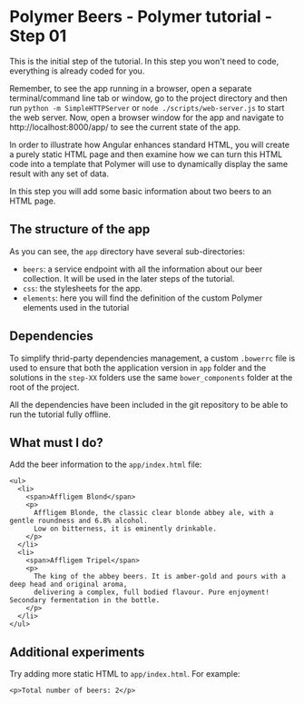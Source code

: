 # Polymer Beers - Polymer tutorial - Step 01


This is the initial step of the tutorial. In this step you won't need to code, everything is already coded for you.

Remember, to see the app running in a browser, open a separate terminal/command line tab or window, go to the project directory and then run `python -m SimpleHTTPServer` or `node ./scripts/web-server.js` to start the web server. Now, open a browser window for the app and navigate to http://localhost:8000/app/ to see the current state of the app.

In order to illustrate how Angular enhances standard HTML, you will create a purely static HTML page and then examine how we can turn this HTML code into a template that Polymer will use to dynamically display the same result with any set of data.

In this step you will add some basic information about two beers to an HTML page.

## The structure of the app ##

As you can see, the `app` directory have several sub-directories:

* `beers`: a service endpoint with all the information about our beer collection. It will be used in the later steps of the tutorial.
* `css`: the stylesheets for the app. 
* `elements`: here you will find the definition of the custom Polymer elements used in the tutorial

## Dependencies

To simplify thrid-party dependencies management, a custom `.bowerrc` file is used to ensure that both the application version in `app` folder and the solutions in the `step-XX` folders use the same `bower_components` folder at the root of the project. 

All the dependencies have been included in the git repository to be able to run the tutorial fully offline.

## What must I do? ##

Add the beer information to the `app/index.html` file:


    <ul>
      <li>
        <span>Affligem Blond</span>
        <p>
          Affligem Blonde, the classic clear blonde abbey ale, with a gentle roundness and 6.8% alcohol. 
          Low on bitterness, it is eminently drinkable.
        </p>
      </li>
      <li>
        <span>Affligem Tripel</span>
        <p>
          The king of the abbey beers. It is amber-gold and pours with a deep head and original aroma, 
          delivering a complex, full bodied flavour. Pure enjoyment! Secondary fermentation in the bottle.
        </p>
      </li>
    </ul>

## Additional experiments ##

Try adding more static HTML to `app/index.html`. For example:


    <p>Total number of beers: 2</p>

